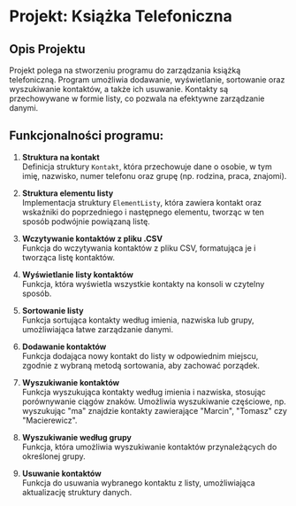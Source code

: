 # Projekt: Książka Telefoniczna

## Opis Projektu

Projekt polega na stworzeniu programu do zarządzania książką telefoniczną. Program umożliwia dodawanie, wyświetlanie, sortowanie oraz wyszukiwanie kontaktów, a także ich usuwanie. Kontakty są przechowywane w formie listy, co pozwala na efektywne zarządzanie danymi.

## Funkcjonalności programu:

1. **Struktura na kontakt**  
   Definicja struktury `Kontakt`, która przechowuje dane o osobie, w tym imię, nazwisko, numer telefonu oraz grupę (np. rodzina, praca, znajomi).

2. **Struktura elementu listy**  
   Implementacja struktury `ElementListy`, która zawiera kontakt oraz wskaźniki do poprzedniego i następnego elementu, tworząc w ten sposób podwójnie powiązaną listę.

3. **Wczytywanie kontaktów z pliku .CSV**  
   Funkcja do wczytywania kontaktów z pliku CSV, formatująca je i tworząca listę kontaktów.

4. **Wyświetlanie listy kontaktów**  
   Funkcja, która wyświetla wszystkie kontakty na konsoli w czytelny sposób.

5. **Sortowanie listy**  
   Funkcja sortująca kontakty według imienia, nazwiska lub grupy, umożliwiająca łatwe zarządzanie danymi.

6. **Dodawanie kontaktów**  
   Funkcja dodająca nowy kontakt do listy w odpowiednim miejscu, zgodnie z wybraną metodą sortowania, aby zachować porządek.

7. **Wyszukiwanie kontaktów**  
   Funkcja wyszukująca kontakty według imienia i nazwiska, stosując porównywanie ciągów znaków. Umożliwia wyszukiwanie częściowe, np. wyszukując "ma" znajdzie kontakty zawierające "Marcin", "Tomasz" czy "Macierewicz".

8. **Wyszukiwanie według grupy**  
   Funkcja, która umożliwia wyszukiwanie kontaktów przynależących do określonej grupy.

9. **Usuwanie kontaktów**  
   Funkcja do usuwania wybranego kontaktu z listy, umożliwiająca aktualizację struktury danych.
